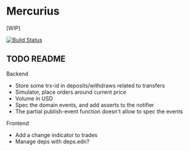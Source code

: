 # Mercurius

[WIP]

[![Build Status](https://travis-ci.org/eeng/mercurius.svg?branch=master)](https://travis-ci.org/eeng/mercurius)

## TODO README

Backend

- Store some trx-id in deposits/withdraws related to transfers
- Simulator, place orders around current price
- Volume in USD
- Spec the domain events, and add asserts to the notifier
- The partial publish-event function doesn't allow to spec the events

Frontend

- Add a change indicator to trades
- Manage deps with deps.edn?
